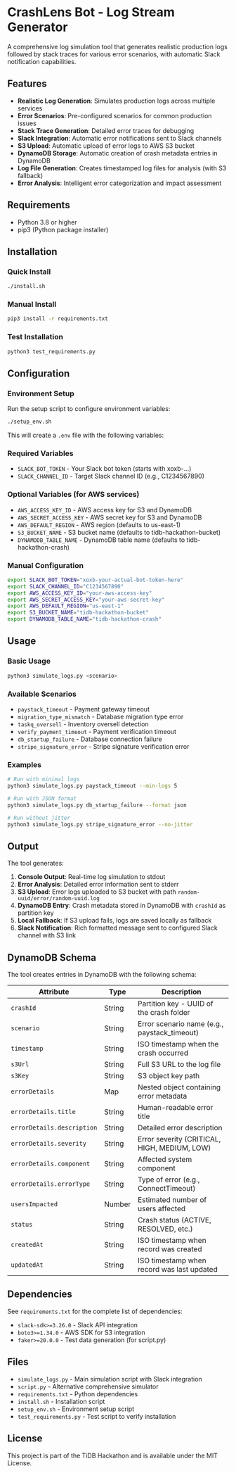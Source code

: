# CrashLens Bot - Log Stream Generator

A comprehensive log simulation tool that generates realistic production logs followed by stack traces for various error scenarios, with automatic Slack notification capabilities.

## Features

- **Realistic Log Generation**: Simulates production logs across multiple services
- **Error Scenarios**: Pre-configured scenarios for common production issues
- **Stack Trace Generation**: Detailed error traces for debugging
- **Slack Integration**: Automatic error notifications sent to Slack channels
- **S3 Upload**: Automatic upload of error logs to AWS S3 bucket
- **DynamoDB Storage**: Automatic creation of crash metadata entries in DynamoDB
- **Log File Generation**: Creates timestamped log files for analysis (with S3 fallback)
- **Error Analysis**: Intelligent error categorization and impact assessment

## Requirements

- Python 3.8 or higher
- pip3 (Python package installer)

## Installation

### Quick Install
```bash
./install.sh
```

### Manual Install
```bash
pip3 install -r requirements.txt
```

### Test Installation
```bash
python3 test_requirements.py
```

## Configuration

### Environment Setup
Run the setup script to configure environment variables:

```bash
./setup_env.sh
```

This will create a `.env` file with the following variables:

### Required Variables
- `SLACK_BOT_TOKEN` - Your Slack bot token (starts with xoxb-...)
- `SLACK_CHANNEL_ID` - Target Slack channel ID (e.g., C1234567890)

### Optional Variables (for AWS services)
- `AWS_ACCESS_KEY_ID` - AWS access key for S3 and DynamoDB
- `AWS_SECRET_ACCESS_KEY` - AWS secret key for S3 and DynamoDB
- `AWS_DEFAULT_REGION` - AWS region (defaults to us-east-1)
- `S3_BUCKET_NAME` - S3 bucket name (defaults to tidb-hackathon-bucket)
- `DYNAMODB_TABLE_NAME` - DynamoDB table name (defaults to tidb-hackathon-crash)

### Manual Configuration
```bash
export SLACK_BOT_TOKEN="xoxb-your-actual-bot-token-here"
export SLACK_CHANNEL_ID="C1234567890"
export AWS_ACCESS_KEY_ID="your-aws-access-key"
export AWS_SECRET_ACCESS_KEY="your-aws-secret-key"
export AWS_DEFAULT_REGION="us-east-1"
export S3_BUCKET_NAME="tidb-hackathon-bucket"
export DYNAMODB_TABLE_NAME="tidb-hackathon-crash"
```

## Usage

### Basic Usage
```bash
python3 simulate_logs.py <scenario>
```

### Available Scenarios
- `paystack_timeout` - Payment gateway timeout
- `migration_type_mismatch` - Database migration type error
- `taskq_oversell` - Inventory oversell detection
- `verify_payment_timeout` - Payment verification timeout
- `db_startup_failure` - Database connection failure
- `stripe_signature_error` - Stripe signature verification error

### Examples
```bash
# Run with minimal logs
python3 simulate_logs.py paystack_timeout --min-logs 5

# Run with JSON format
python3 simulate_logs.py db_startup_failure --format json

# Run without jitter
python3 simulate_logs.py stripe_signature_error --no-jitter
```

## Output

The tool generates:
1. **Console Output**: Real-time log simulation to stdout
2. **Error Analysis**: Detailed error information sent to stderr
3. **S3 Upload**: Error logs uploaded to S3 bucket with path `random-uuid/error/random-uuid.log`
4. **DynamoDB Entry**: Crash metadata stored in DynamoDB with `crashId` as partition key
5. **Local Fallback**: If S3 upload fails, logs are saved locally as fallback
6. **Slack Notification**: Rich formatted message sent to configured Slack channel with S3 link

## DynamoDB Schema

The tool creates entries in DynamoDB with the following schema:

| Attribute | Type | Description |
|-----------|------|-------------|
| `crashId` | String | Partition key - UUID of the crash folder |
| `scenario` | String | Error scenario name (e.g., paystack_timeout) |
| `timestamp` | String | ISO timestamp when the crash occurred |
| `s3Url` | String | Full S3 URL to the log file |
| `s3Key` | String | S3 object key path |
| `errorDetails` | Map | Nested object containing error metadata |
| `errorDetails.title` | String | Human-readable error title |
| `errorDetails.description` | String | Detailed error description |
| `errorDetails.severity` | String | Error severity (CRITICAL, HIGH, MEDIUM, LOW) |
| `errorDetails.component` | String | Affected system component |
| `errorDetails.errorType` | String | Type of error (e.g., ConnectTimeout) |
| `usersImpacted` | Number | Estimated number of users affected |
| `status` | String | Crash status (ACTIVE, RESOLVED, etc.) |
| `createdAt` | String | ISO timestamp when record was created |
| `updatedAt` | String | ISO timestamp when record was last updated |

## Dependencies

See `requirements.txt` for the complete list of dependencies:
- `slack-sdk>=3.26.0` - Slack API integration
- `boto3>=1.34.0` - AWS SDK for S3 integration
- `faker>=20.0.0` - Test data generation (for script.py)

## Files

- `simulate_logs.py` - Main simulation script with Slack integration
- `script.py` - Alternative comprehensive simulator
- `requirements.txt` - Python dependencies
- `install.sh` - Installation script
- `setup_env.sh` - Environment setup script
- `test_requirements.py` - Test script to verify installation

## License

This project is part of the TiDB Hackathon and is available under the MIT License.
